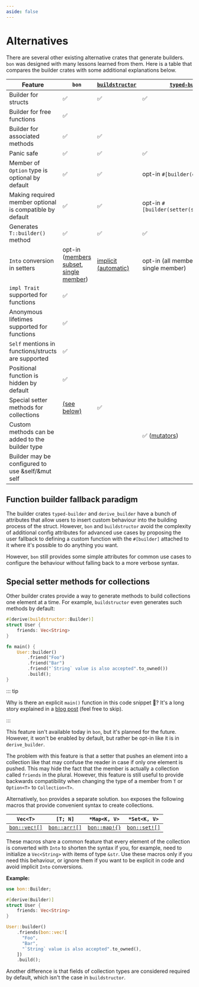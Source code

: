 ```yaml
---
aside: false
---
```


# Alternatives

There are several other existing alternative crates that generate builders. `bon` was designed with many lessons learned from them. Here is a table that compares the builder crates with some additional explanations below.

<!-- If you want to edit the table below make sure to reduce the font size in the editor or turn off word wrap to easier view the table -->

Feature                                                  | `bon`                                                        | [`buildstructor`]               | [`typed-builder`]                                                   | [`derive_builder`]
---------------------------------------------------------|--------------------------------------------------------------|---------------------------------|---------------------------------------------------------------------|-------------------
Builder for structs                                      | :white_check_mark:                                           | :white_check_mark:              | :white_check_mark:                                                  | :white_check_mark:
Builder for free functions                               | :white_check_mark:                                           |                                 |                                                                     |
Builder for associated methods                           | :white_check_mark:                                           | :white_check_mark:              |                                                                     |
Panic safe                                               | :white_check_mark:                                           | :white_check_mark:              | :white_check_mark:                                                  | `build()` returns a `Result`
Member of `Option` type is optional by default           | :white_check_mark:                                           | :white_check_mark:              | <span class="nobr">opt-in `#[builder(default)]`</span>              | <span class="nobr">opt-in `#[builder(default)]`</span>
Making required member optional is compatible by default | :white_check_mark:                                           | :white_check_mark:              | <span class="nobr">opt-in `#[builder(setter(strip_option))]`</span> | <span class="nobr">opt-in `#[builder(setter(strip_option))]`</span>
Generates `T::builder()` method                          | :white_check_mark:                                           | :white_check_mark:              | :white_check_mark:                                                  | only `Builder::default()`
`Into` conversion in setters                             | opt-in ([members subset][bon-on], [single member][bon-into]) | [implicit (automatic)][bs-into] | opt-in (all members + out-out, single member)                       | [opt-in (all members, single member)][db-into]
 `impl Trait` supported for functions                    | :white_check_mark:                                           |                                 |                                                                     |
Anonymous lifetimes supported for functions              | :white_check_mark:                                           |                                 |                                                                     |
`Self` mentions in functions/structs are supported       | :white_check_mark:                                           |                                 |                                                                     |
Positional function is hidden by default                 | :white_check_mark:                                           |                                 |                                                                     |
Special setter methods for collections                   | [(see below)][r1]                                            | :white_check_mark:              |                                                                     | :white_check_mark:
Custom methods can be added to the builder type          |                                                              |                                 | :white_check_mark: ([mutators])                                     | :white_check_mark:
Builder may be configured to use &self/&mut self         |                                                              |                                 |                                                                     | :white_check_mark:

## Function builder fallback paradigm

The builder crates `typed-builder` and `derive_builder` have a bunch of attributes that allow users to insert custom behaviour into the building process of the struct. However, `bon` and `buildstructor` avoid the complexity of additional config attributes for advanced use cases by proposing the user fallback to defining a custom function with the `#[builder]` attached to it where it's possible to do anything you want.

However, `bon` still provides some simple attributes for common use cases to configure the behaviour without falling back to a more verbose syntax.

## Special setter methods for collections

Other builder crates provide a way to generate methods to build collections one element at a time. For example, `buildstructor` even generates such methods by default:

```rust
#[derive(buildstructor::Builder)]
struct User {
    friends: Vec<String>
}

fn main() {
    User::builder()
        .friend("Foo")
        .friend("Bar")
        .friend("`String` value is also accepted".to_owned())
        .build();
}
```

::: tip

Why is there an explicit `main()` function in this code snippet 🤔? It's a long story explained in a [blog post](/blog/the-weird-of-function-local-types-in-rust) (feel free to skip).

:::

This feature isn't available today in `bon`, but it's planned for the future. However, it won't be enabled by default, but rather be opt-in like it is in `derive_builder`.

The problem with this feature is that a setter that pushes an element into a collection like that may confuse the reader in case if only one element is pushed. This may hide the fact that the member is actually a collection called `friends` in the plural. However, this feature is still useful to provide backwards compatibility when changing the type of a member from `T` or `Option<T>` to `Collection<T>`.

Alternatively, `bon` provides a separate solution. `bon` exposes the following macros that provide convenient syntax to create collections.

`Vec<T>`             | `[T; N]`             | `*Map<K, V>`         | `*Set<K, V>`
---------------------|----------------------|----------------------|---------------------
[`bon::vec![]`][vec] | [`bon::arr![]`][arr] | [`bon::map!{}`][map] | [`bon::set![]`][set]

These macros share a common feature that every element of the collection is converted with `Into` to shorten the syntax if you, for example, need to initialize a `Vec<String>` with items of type `&str`. Use these macros only if you need this behaviour, or ignore them if you want to be explicit in code and avoid implicit `Into` conversions.

**Example:**

```rust
use bon::Builder;

#[derive(Builder)]
struct User {
    friends: Vec<String>
}

User::builder()
    .friends(bon::vec![
      "Foo",
      "Bar",
      "`String` value is also accepted".to_owned(),
    ])
    .build();
```

Another difference is that fields of collection types are considered required by default, which isn't the case in `buildstructor`.

[`buildstructor`]: https://docs.rs/buildstructor/latest/buildstructor/
[`typed-builder`]: https://docs.rs/typed-builder/latest/typed_builder/
[`derive_builder`]: https://docs.rs/derive_builder/latest/derive_builder/
[vec]: https://docs.rs/bon/latest/bon/macro.vec.html
[arr]: https://docs.rs/bon/latest/bon/macro.arr.html
[map]: https://docs.rs/bon/latest/bon/macro.map.html
[set]: https://docs.rs/bon/latest/bon/macro.set.html
[mutators]: https://docs.rs/typed-builder/latest/typed_builder/derive.TypedBuilder.html#mutators
[bon-on]: ../../reference/builder/top-level/on
[bon-into]: ../../reference/builder/member/into
[bs-into]: https://docs.rs/buildstructor/latest/buildstructor/#into-field
[db-into]: https://docs.rs/derive_builder/latest/derive_builder/#generic-setters
[r1]: #special-setter-methods-for-collections
